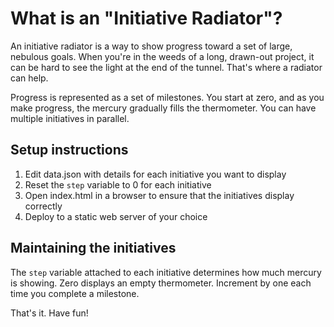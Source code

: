 What is an "Initiative Radiator"?
=================================

An initiative radiator is a way to show progress toward a set of large, nebulous
goals. When you're in the weeds of a long, drawn-out project, it can be hard to
see the light at the end of the tunnel. That's where a radiator can help.

Progress is represented as a set of milestones. You start at zero, and as you
make progress, the mercury gradually fills the thermometer. You can have
multiple initiatives in parallel.

Setup instructions
------------------

1. Edit data.json with details for each initiative you want to display
2. Reset the `step` variable to 0 for each initiative
3. Open index.html in a browser to ensure that the initiatives display correctly
4. Deploy to a static web server of your choice

Maintaining the initiatives
---------------------------

The `step` variable attached to each initiative determines how much mercury
is showing. Zero displays an empty thermometer. Increment by one each time you
complete a milestone.

That's it. Have fun!
